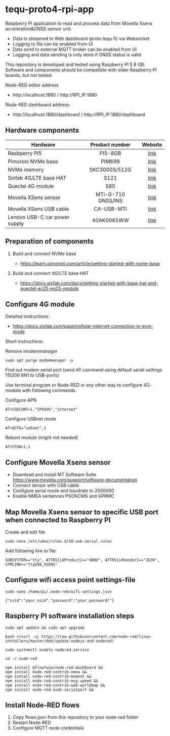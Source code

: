 # tequ-proto4-rpi-app
 Raspberry PI application to read and process data from Movella Xsens acceleration&GNSS sensor unit. 
 - Data is streamed to Web dashboard (proto.tequ.fi) via Websocket
 - Logging to file can be enabled from UI
 - Data send to external MQTT broker can be enabled from UI
 - Logging and data sending is only done if GNSS status is valid

This repository is developed and tested using Raspberry PI 5 8 GB. Software and components should be compatible with older Raspberry PI boards, but not tested.

Node-RED editor address

- http://localhost:1880 / http://RPI_IP:1880

Node-RED dashboard address:

- http://localhost:1880/dashboard / http://RPI_IP:1880/dashboard 

## Hardware components

| Hardware                  | Product number       | Website |
| -------------             |:-------------:| :-------------:|
| Rasbperry PI5    | PI5-8GB    | [link](https://www.raspberrypi.com/products/raspberry-pi-5/)|
| Pimoroni NVMe base         | PIM699  | [link](https://shop.pimoroni.com/products/nvme-base)|
| NVMe memory    | SKC3000S/512G  | [link](https://www.dustin.fi/product/5011261755/kc3000)|
| Sixfab 4G/LTE base HAT     | S121 | [link](https://sixfab.com/product/raspberry-pi-base-hat-3g-4g-lte-minipcie-cards/)|
| Quectel 4G module    | S60  | [link](https://sixfab.com/product/quectel-ec25-mini-pcie-4g-lte-module/)|
| Movella XSens sensor    | MTi-G-710 GNSS/INS | [link](https://www.movella.com/products/sensor-modules/xsens-mti-g-710-gnss-ins)|
| Movella XSens USB cable |  CA-USB-MTI | [link](https://shop.movella.com/product-lines/sensor-modules/accessories/ca-usb-mti)|
| Lenovo USB-C car power supply | 40AK0065WW  | [link](https://www.dustin.fi/product/5011112082/65w-usb-c-dc-travel-adapter)|

## Preparation of components

1. Build and connect NVMe base
   
   - https://learn.pimoroni.com/article/getting-started-with-nvme-base

2. Build and connect 4G/LTE base HAT
   
   - https://docs.sixfab.com/docs/getting-started-with-base-hat-and-quectel-ec25-eg25-module

## Configure 4G module

Detailed instructions:

- https://docs.sixfab.com/page/cellular-internet-connection-in-ecm-mode

Short instructions:

Remove modemmanager

```
sudo apt purge modemmanager -y
```

Find out modem serial port (send AT command using default serial settings 115200 8N1 to USB-ports)

Use terminal program or Node-RED or any other way to configure 4G-module with following commands

Configure APN
```
AT+CGDCONT=1,"IPV4V6","internet"
```

Configure USBnet mode
```
AT+QCFG="usbnet",1
```

Reboot module (might not needed)
```
AT+CFUN=1,1
```

## Configure Movella Xsens sensor

- Download and install MT Software Suite https://www.movella.com/support/software-documentation
- Connect sensor with USB cable
- Configure serial mode and baudrate to 2000000
- Enable NMEA sentences PSONCMS and GPRMC

## Map Movella Xsens sensor to specific USB port when connected to Raspberry PI

Create and edit file
```
sudo nano /etc/udev/rules.d/10-usb-serial.rules
```

Add following line to file:
```
SUBSYSTEM=="tty", ATTRS{idProduct}=="d00d", ATTRS{idVendor}=="2639", SYMLINK+="ttyUSB_XSENS"
```

## Configure wifi access point settings-file

```
sudo nano /home/pi/.node-red/wifi-settings.json
```

```
{"ssid":"your_ssid","password":"your_password!"}
```


## Raspberry PI software installation steps

```
sudo apt update && sudo apt upgrade
```

```
bash <(curl -sL https://raw.githubusercontent.com/node-red/linux-installers/master/deb/update-nodejs-and-nodered)
```

```
sudo systemctl enable nodered.service
```

```
cd ~/.node-red
```

```
npm install @flowfuse/node-red-dashboard &&
npm install node-red-contrib-nmea &&
npm install node-red-contrib-moment &&
npm install node-red-contrib-msg-speed &&
npm install node-red-contrib-web-worldmap &&
npm install node-red-node-serialport &&
```

## Install Node-RED flows
1. Copy flows.json from this repository to your node-red folder
2. Restart Node-RED
3. Configure MQTT node credentials
